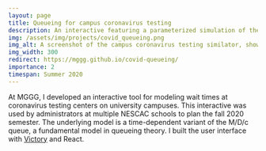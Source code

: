 ```yaml
---
layout: page
title: Queueing for campus coronavirus testing
description: An interactive featuring a parameterized simulation of the M/D/c queue model tailored to the university context. It informed logistical planning at several schools in the NESCAC consortium in summer 2020.
img: /assets/img/projects/covid_queueing.png
img_alt: A screenshot of the campus coronavirus testing similator, showing a maximum wait time of 13 minutes for the student cohort and very little wait time for the staff cohort.
img_width: 300
redirect: https://mggg.github.io/covid-queueing/
importance: 2
timespan: Summer 2020
---
```


At MGGG, I developed an interactive tool for modeling wait times at coronavirus testing centers on university campuses. This interactive was used by administrators at multiple NESCAC schools to plan the fall 2020 semester. The underlying model is a time-dependent variant of the M/D/c queue, a fundamental model in queueing theory. I built the user interface with <a href="https://formidable.com/open-source/victory/" target="_blank">Victory</a> and React.